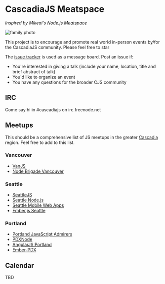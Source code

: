 # CascadiaJS Meatspace

*Inspired by Mikeal's [Node.js Meatspace](http://nodemeatspace.com/)*

![family photo](http://2015.cascadiajs.com/assets/img/cjs2015-family-600.jpg)

This project is to encourage and promote real world in-person events by/for the CascadiaJS community. Please feel free to star

The [issue tracker](https://github.com/cascadiajs/cjs-meatspace/issues) is used as a message board. Post an issue if:
* You're interested in giving a talk (include your name, location, title and brief abstract of talk)
* You'd like to organize an event
* You have any questions for the broader CJS community

## IRC
Come say hi in #cascadiajs on irc.freenode.net

## Meetups

This should be a comprehensive list of JS meetups in the greater [Cascadia](http://en.wikipedia.org/wiki/Cascadia_(independence_movement)) region. Feel free to add to this list.

### Vancouver
* [VanJS](http://www.meetup.com/vancouver-javascript-developers/)
* [Node Brigade Vancouver](http://www.meetup.com/node-brigade-vancouver/)

### Seattle
* [SeattleJS](http://www.meetup.com/seattlejs/)
* [Seattle Node.js](http://www.meetup.com/Seattle-Node-js/)
* [Seattle Mobile Web Apps](http://www.meetup.com/MobileDevelopment/)
* [Ember.js Seattle](http://www.meetup.com/Ember-js-Seattle-Meetup/)

### Portland
* [Portland JavaScript Admirers](http://www.meetup.com/Portland-JavaScript-Admirers/)
* [PDXNode](http://www.meetup.com/nodepdx/)
* [AngularJS Portland](http://www.meetup.com/AngularJS-Portland/)
* [Ember-PDX](http://www.meetup.com/Ember-PDX/)


## Calendar

TBD

